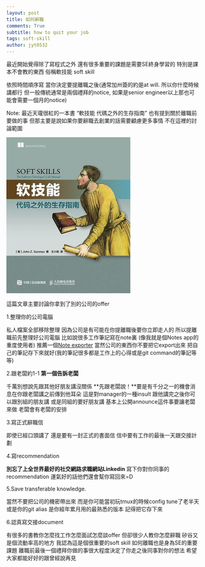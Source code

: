 ```yaml
---
layout: post
title: 如何辭職
comments: True 
subtitle: how to quit your job
tags: soft-skill
author: jyt0532
---
```


最近開始覺得除了寫程式之外 還有很多重要的課題是需要SE終身學習的
特別是課本不會教的東西 俗稱軟技能 soft skill 


依照時間順序寫 當你決定要提離職之後(通常加州簽的約是at will. 所以你什麼時候講都行 但一般傳統通常是兩個禮拜的notice, 如果是senior engineer以上那也可能會需要一個月的notice)

Note: 最近天瓏很紅的一本書 “軟技能 代碼之外的生存指南” 也有提到關於離職前要做的事 但那主要是說如果你要辭職去創業的話需要顧慮更多事情 不在這裡的討論範圍 

![Alt text](/public/soft_skill.jpg)

這篇文章主要討論你拿到了別的公司的offer

1.整理你的公司電腦

私人檔案全部移除整理 因為公司是有可能在你提離職後要你立即走人的 
所以提離職前先整理好公司電腦 
比如說很多工作筆記寫在note裏 (像我就是個Notes app的重度使用者) 推薦一個[Note exporter](http://writeapp.net/notesexporter/) 
當然公司的東西你不要把它export出來 
把自己的筆記存下來就好(我的筆記很多都是工作上的心得或是git command的筆記等等)

2.跟老闆約1-1 **第一個告訴老闆**

千萬別想說先跟其他好朋友講沒關係 **先跟老闆說！**要是有千分之一的機會消息在你跟老闆講之前傳到他耳朵 這是對manager的一種insult 跟他講完之後你可以跟別組的朋友講 或是同組的要好朋友講 基本上公開announce這件事要讓老闆來做 老闆會有老闆的安排

3.寫正式辭職信 

即使已經口頭講了 還是要有一封正式的書面信 信中要有工作的最後一天跟交接計劃 

4.寫recommendation 

**別忘了上全世界最好的社交網路求職網站Linkedin** 寫下你對你同事的recommendation 
運氣好的話他們還會幫你寫回來=D

5.Save transferable knowledge.

當然不要把公司的機密帶出來 而是你可能當初玩tmux的時候config tune了老半天 
或是你的git alias 是你經年累月用的最熟悉的版本 記得把它存下來  

6.認真寫交接document 


有很多的書教你怎麼找工作怎麼面試怎麼談offer 但卻很少人教你怎麼辭職 
矽谷又是個流動率高的地方
我認為這是個很重要的soft skill 
如何離職也是身為SE的重要課題
離職前最後一個禮拜你做的事很大程度決定了你走之後同事對你的想法
希望大家都能好好的跟曾經說再見
